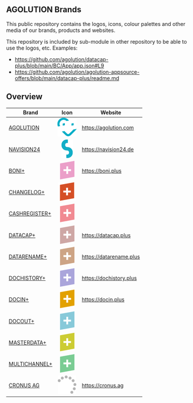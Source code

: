 ## AGOLUTION Brands

This public repository contains the logos, icons, colour palettes and other media of our brands, products and websites.

This repository is included by sub-module in other repository to be able to use the logos, etc. Examples:

- <https://github.com/agolution/datacap-plus/blob/main/BC/App/app.json#L9>
- <https://github.com/agolution/agolution-appsource-offers/blob/main/datacap-plus/readme.md>

## Overview

| Brand           |           Icon            | Website                   |
| --------------- | :-----------------------: | ------------------------- |
| [AGOLUTION]     |     ![agolution-icon]     | <https://agolution.com>   |
| [NAVISION24]    |    ![navision24-icon]     | <https://navision24.de>   |
| [BONI+]         |     ![boni-plus-icon]     | <https://boni.plus>       |
| [CHANGELOG+]    |  ![changelog-plus-icon]   |                           |
| [CASHREGISTER+] | ![cashregister-plus-icon] |                           |
| [DATACAP+]      |   ![datacap-plus-icon]    | <https://datacap.plus>    |
| [DATARENAME+]   |  ![datarename-plus-icon]  | <https://datarename.plus> |
| [DOCHISTORY+]   |  ![dochistory-plus-icon]  | <https://dochistory.plus> |
| [DOCIN+]        |    ![docin-plus-icon]     | <https://docin.plus>      |
| [DOCOUT+]       |    ![docout-plus-icon]    |                           |
| [MASTERDATA+]   |  ![masterdata-plus-icon]  |                           |
| [MULTICHANNEL+] | ![multichannel-plus-icon] |                           |
| [CRONUS AG]     |     ![cronus-ag-icon]     | <https://cronus.ag>       |

[AGOLUTION]: agolution#agolution
[NAVISION24]: navision24#navision24
[BONI+]: boni-plus#boni
[CHANGELOG+]: changelog-plus#changelog
[CASHREGISTER+]: cashregister-plus#cashregister
[DATACAP+]: datacap-plus#datacap
[DATARENAME+]: datarename-plus#datarename
[DOCHISTORY+]: dochistory-plus#dochistory
[DOCIN+]: docin-plus#docin
[DOCOUT+]: docout-plus#docout
[MASTERDATA+]: masterdata-plus#masterdata
[MULTICHANNEL+]: multichannel-plus#multichannel
[CRONUS AG]: cronus-ag#cronus-ag

[agolution-icon]: agolution/agolution-icon-original-50px.png
[navision24-icon]: navision24/navision24-icon-original-50px.png
[boni-plus-icon]: boni-plus/boni-plus-icon-original-50px.png
[changelog-plus-icon]: changelog-plus/changelog-plus-icon-original-50px.png
[cashregister-plus-icon]: cashregister-plus/cashregister-plus-icon-original-50px.png
[datacap-plus-icon]: datacap-plus/datacap-plus-icon-original-50px.png
[datarename-plus-icon]: datarename-plus/datarename-plus-icon-original-50px.png
[dochistory-plus-icon]: dochistory-plus/dochistory-plus-icon-original-50px.png
[docin-plus-icon]: docin-plus/docin-plus-icon-original-50px.png
[docout-plus-icon]: docout-plus/docout-plus-icon-original-50px.png
[masterdata-plus-icon]: masterdata-plus/masterdata-plus-icon-original-50px.png
[multichannel-plus-icon]: multichannel-plus/multichannel-plus-icon-original-50px.png
[cronus-ag-icon]: cronus-ag/cronus-ag-icon-original-50px.png
